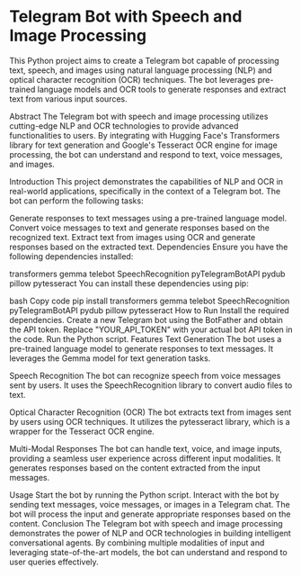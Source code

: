 # Telegram Bot with Speech and Image Processing


This Python project aims to create a Telegram bot capable of processing text, speech, and images using natural language processing (NLP) and optical character recognition (OCR) techniques. The bot leverages pre-trained language models and OCR tools to generate responses and extract text from various input sources.

Abstract
The Telegram bot with speech and image processing utilizes cutting-edge NLP and OCR technologies to provide advanced functionalities to users. By integrating with Hugging Face's Transformers library for text generation and Google's Tesseract OCR engine for image processing, the bot can understand and respond to text, voice messages, and images.

Introduction
This project demonstrates the capabilities of NLP and OCR in real-world applications, specifically in the context of a Telegram bot. The bot can perform the following tasks:

Generate responses to text messages using a pre-trained language model.
Convert voice messages to text and generate responses based on the recognized text.
Extract text from images using OCR and generate responses based on the extracted text.
Dependencies
Ensure you have the following dependencies installed:

transformers
gemma
telebot
SpeechRecognition
pyTelegramBotAPI
pydub
pillow
pytesseract
You can install these dependencies using pip:

bash
Copy code
pip install transformers gemma telebot SpeechRecognition pyTelegramBotAPI pydub pillow pytesseract
How to Run
Install the required dependencies.
Create a new Telegram bot using the BotFather and obtain the API token.
Replace "YOUR_API_TOKEN" with your actual bot API token in the code.
Run the Python script.
Features
Text Generation
The bot uses a pre-trained language model to generate responses to text messages. It leverages the Gemma model for text generation tasks.

Speech Recognition
The bot can recognize speech from voice messages sent by users. It uses the SpeechRecognition library to convert audio files to text.

Optical Character Recognition (OCR)
The bot extracts text from images sent by users using OCR techniques. It utilizes the pytesseract library, which is a wrapper for the Tesseract OCR engine.

Multi-Modal Responses
The bot can handle text, voice, and image inputs, providing a seamless user experience across different input modalities. It generates responses based on the content extracted from the input messages.

Usage
Start the bot by running the Python script.
Interact with the bot by sending text messages, voice messages, or images in a Telegram chat.
The bot will process the input and generate appropriate responses based on the content.
Conclusion
The Telegram bot with speech and image processing demonstrates the power of NLP and OCR technologies in building intelligent conversational agents. By combining multiple modalities of input and leveraging state-of-the-art models, the bot can understand and respond to user queries effectively.
